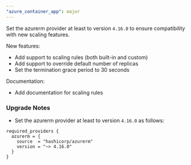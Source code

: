 ```yaml
---
"azure_container_app": major
---
```


Set the azurerm provider at least to version `4.16.0` to ensure compatibility with new scaling features.

New features:

- Add support to scaling rules (both built-in and custom)
- Add support to override default number of replicas
- Set the termination grace period to 30 seconds

Documentation:

- Add documentation for scaling rules

### Upgrade Notes

- Set the azurerm provider at least to version `4.16.0` as follows:

```hcl
required_providers {
  azurerm = {
    source  = "hashicorp/azurerm"
    version = "~> 4.16.0"
  }
}
```
